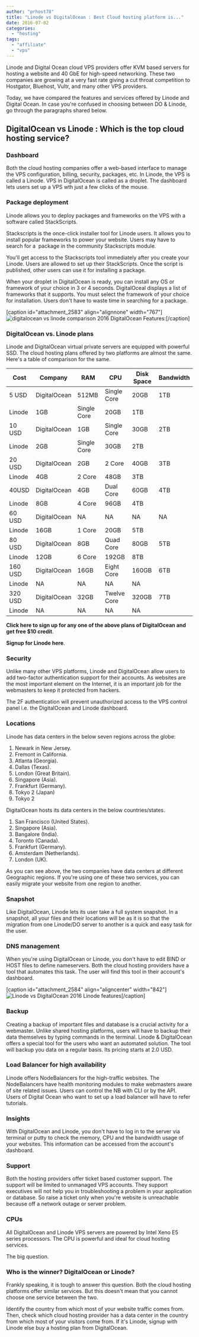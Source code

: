 ```yaml
---
author: "prhost78"
title: "Linode vs DigitalOcean : Best Cloud hosting platform is..."
date: 2016-07-02
categories: 
  - "hosting"
tags: 
  - "affiliate"
  - "vps"
---
```


Linode and Digital Ocean cloud VPS providers offer KVM based servers for hosting a website and 40 GbE for high-speed networking. These two companies are growing at a very fast rate giving a cut throat competition to Hostgator, Bluehost, Vultr, and many other VPS providers.

Today, we have compared the features and services offered by Linode and Digital Ocean. In case you're confused in choosing between DO & Linode, go through the paragraphs shared below.

## DigitalOcean vs Linode : Which is the top cloud hosting service?

### Dashboard

Both the cloud hosting companies offer a web-based interface to manage the VPS configuration, billing, security, packages, etc. In Linode, the VPS is called a Linode. VPS in DigitalOcean is called as a droplet. The dashboard lets users set up a VPS wth just a few clicks of the mouse.

### Package deployment

Linode allows you to deploy packages and frameworks on the VPS with a software called StackScripts.

Stackscripts is the once-click installer tool for Linode users. It allows you to install popular frameworks to power your website. Users may have to search for a  package in the community Stackscripts module.

You'll get access to the Stackscripts tool immediately after you create your Linode. Users are allowed to set up their StackScripts. Once the script is published, other users can use it for installing a package.

When your droplet in DigitalOcean is ready, you can install any OS or framework of your choice in 3 or 4 seconds. DigitalOceal displays a list of frameworks that it supports. You must select the framework of your choice for installation. Users don't have to waste time in searching for a package.

\[caption id="attachment\_2583" align="alignnone" width="767"\]![digitalocean vs linode comparison 2016](images/digitalocean.jpg) DigitalOcean Features:\[/caption\]

### DigitalOcean vs. Linode plans

Linode and DigitalOcean virtual private servers are equipped with powerful SSD. The cloud hosting plans offered by two platforms are almost the same. Here's a table of comparison for the same.

| Cost | Company | RAM | CPU | Disk Space | Bandwidth |
| --- | --- | --- | --- | --- | --- |
| 5 USD | DigitalOcean | 512MB | Single Core | 20GB | 1TB |
| Linode | 1GB | Single Core | 20GB | 1TB |
| 10 USD | DigitalOcean | 1GB | Single Core | 30GB | 2TB |
| Linode | 2GB | Single Core | 30GB | 2TB |
| 20 USD | DigitalOcean | 2GB | 2 Core | 40GB | 3TB |
| Linode | 4GB | 2 Core | 48GB | 3TB |
| 40USD | DigitalOcean | 4GB | Dual Core | 60GB | 4TB |
| Linode | 8GB | 4 Core | 96GB | 4TB |
| 60 USD | DigitalOcean | NA | NA | NA | NA |
| Linode | 16GB | 1 Core | 20GB | 5TB |
| 80 USD | DigitalOcean | 8GB | Quad Core | 80GB | 5TB |
| Linode | 12GB | 6 Core | 192GB | 8TB |
| 160 USD | DigitalOcean | 16GB | Eight Core | 160GB | 6TB |
| Linode | NA | NA | NA | NA |
| 320 USD | DigitalOcean | 32GB | Twelve Core | 320GB | 7TB |
| Linode | NA | NA | NA | NA |

**Click here to sign up for any one of the above plans of DigitalOcean and get free $10 credit**.

**Signup for Linode here**.

### Security

Unlike many other VPS platforms, Linode and DigitalOcean allow users to add two-factor authentication support for their accounts. As websites are the most important element on the Internet, it is an important job for the webmasters to keep it protected from hackers.

The 2F authentication will prevent unauthorized access to the VPS control panel i.e. the DigitalOcean and Linode dashboard.

### Locations

Linode has data centers in the below seven regions across the globe:

1. Newark in New Jersey.
2. Fremont in California.
3. Atlanta (Georgia).
4. Dallas (Texas).
5. London (Great Britain).
6. Singapore (Asia).
7. Frankfurt (Germany).
8. Tokyo 2 (Japan)
9. Tokyo 2

DigitalOcean hosts its data centers in the below countries/states.

1. San Francisco (United States).
2. Singapore (Asia).
3. Bangalore (India).
4. Toronto (Canada).
5. Frankfurt (Germany).
6. Amsterdam (Netherlands).
7. London (UK).

As you can see above, the two companies have data centers at different Geographic regions. If you're using one of these two services, you can easily migrate your website from one region to another.

### Snapshot

Like DigitalOcean, Linode lets its user take a full system snapshot. In a snapshot, all your files and their locations will be as it is so that the migration from one Linode/DO server to another is a quick and easy task for the user.

### DNS management

When you're using DigitalOcean or Linode, you don't have to edit BIND or HOST files to define nameservers. Both the cloud hosting providers have a tool that automates this task. The user will find this tool in their account's dashboard.

\[caption id="attachment\_2584" align="aligncenter" width="842"\]![Linode vs DigitalOcean 2016](images/Linode.jpg) Linode features\[/caption\]

### Backup

Creating a backup of important files and database is a crucial activity for a webmaster. Unlike shared hosting platforms, users will have to backup their data themselves by typing commands in the terminal. Linode & DigitalOcean offers a special tool for the users who want an automated solution. The tool will backup you data on a regular basis. Its pricing starts at 2.0 USD.

### Load Balancer for high availability

Linode offers NodeBalancers for the high-traffic websites. The NodeBalancers have health monitoring modules to make webmasters aware of site related issues. Users can control the NB with CLI or by the API. Users of Digital Ocean who want to set up a load balancer will have to refer tutorials.

### Insights

With DigitalOcean and Linode, you don't have to log in to the server via terminal or putty to check the memory, CPU and the bandwidth usage of your websites. This information can be accessed from the account's dashboard.

### Support

Both the hosting providers offer ticket based customer support. The support will be limited to unmanaged VPS accounts. They support executives will not help you in troubleshooting a problem in your application or database. So raise a ticket only when you're website is unreachable because off a network outage or server problem.

### CPUs

All DigitalOcean and Linode VPS servers are powered by Intel Xeno E5 series processors. The CPU is powerful and ideal for cloud hosting services.

The big question.

### Who is the winner? DigitalOcean or Linode?

Frankly speaking, it is tough to answer this question. Both the cloud hosting platforms offer similar services. But this doesn't mean that you cannot choose one service between the two.

Identify the country from which most of your website traffic comes from. Then, check which cloud hosting provider has a data center in the country from which most of your visitors come from. If it's Linode, signup with Linode else buy a hosting plan from DigitalOcean.
